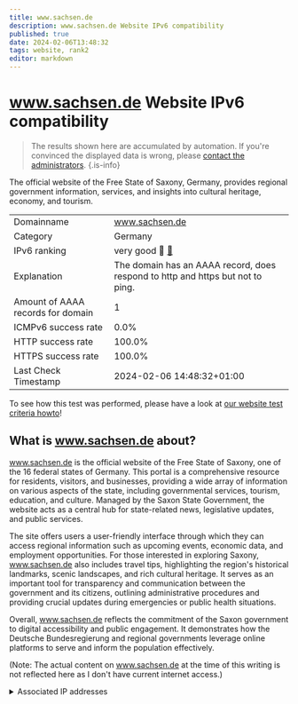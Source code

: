 ```yaml
---
title: www.sachsen.de
description: www.sachsen.de Website IPv6 compatibility
published: true
date: 2024-02-06T13:48:32
tags: website, rank2
editor: markdown
---
```


# www.sachsen.de Website IPv6 compatibility

> The results shown here are accumulated by automation. If you're convinced the displayed data is wrong, please [contact the administrators](/howto/chat). 
{.is-info}

The official website of the Free State of Saxony, Germany, provides regional government information, services, and insights into cultural heritage, economy, and tourism.


|   |   |
| - | - |
| Domainname | www.sachsen.de
| Category | Germany |
| IPv6 ranking | very good :2nd_place_medal: [🔗](/howto/ranking) |
| Explanation | The domain has an AAAA record, does respond to http and https but not to ping. |
| Amount of AAAA records for domain | 1 |
| ICMPv6 success rate | 0.0%|
| HTTP success rate | 100.0% |
| HTTPS success rate | 100.0% |
| Last Check Timestamp | 2024-02-06 14:48:32+01:00 |

To see how this test was performed, please have a look at [our website test criteria howto](/howto/testcriteria/website)!


## What is www.sachsen.de about?
www.sachsen.de is the official website of the Free State of Saxony, one of the 16 federal states of Germany. This portal is a comprehensive resource for residents, visitors, and businesses, providing a wide array of information on various aspects of the state, including governmental services, tourism, education, and culture. Managed by the Saxon State Government, the website acts as a central hub for state-related news, legislative updates, and public services.

The site offers users a user-friendly interface through which they can access regional information such as upcoming events, economic data, and employment opportunities. For those interested in exploring Saxony, www.sachsen.de also includes travel tips, highlighting the region's historical landmarks, scenic landscapes, and rich cultural heritage. It serves as an important tool for transparency and communication between the government and its citizens, outlining administrative procedures and providing crucial updates during emergencies or public health situations.

Overall, www.sachsen.de reflects the commitment of the Saxon government to digital accessibility and public engagement. It demonstrates how the Deutsche Bundesregierung and regional governments leverage online platforms to serve and inform the population effectively.

(Note: The actual content on www.sachsen.de at the time of this writing is not reflected here as I don't have current internet access.)



<details>
<summary>Associated IP addresses</summary>

2a02:101c:1800:1306::196

</details>
